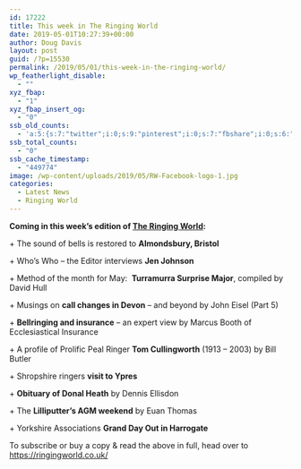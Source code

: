 ```yaml
---
id: 17222
title: This week in The Ringing World
date: 2019-05-01T10:27:39+00:00
author: Doug Davis
layout: post
guid: /?p=15530
permalink: /2019/05/01/this-week-in-the-ringing-world/
wp_featherlight_disable:
  - ""
xyz_fbap:
  - "1"
xyz_fbap_insert_og:
  - "0"
ssb_old_counts:
  - 'a:5:{s:7:"twitter";i:0;s:9:"pinterest";i:0;s:7:"fbshare";i:0;s:6:"reddit";i:0;s:6:"tumblr";N;}'
ssb_total_counts:
  - "0"
ssb_cache_timestamp:
  - "449774"
image: /wp-content/uploads/2019/05/RW-Facebook-logo-1.jpg
categories:
  - Latest News
  - Ringing World
---
```

**Coming in this week’s edition of <a href="https://ringingworld.co.uk/" target="_blank" rel="noopener noreferrer">The Ringing World</a>:**

<p style="font-weight: 400;">
  + The sound of bells is restored to <strong>Almondsbury, Bristol</strong>
</p>

<p style="font-weight: 400;">
  + Who’s Who – the Editor interviews <strong>Jen Johnson</strong>
</p>

<p style="font-weight: 400;">
  + Method of the month for May:  <strong>Turramurra Surprise Major</strong>, compiled by David Hull
</p>

<p style="font-weight: 400;">
  + Musings on <strong>call changes in Devon</strong> – and beyond by John Eisel (Part 5)
</p>

<p style="font-weight: 400;">
  + <strong>Bellringing and insurance</strong> – an expert view by Marcus Booth of Ecclesiastical Insurance
</p>

<p style="font-weight: 400;">
  + A profile of Prolific Peal Ringer <strong>Tom Cullingworth</strong> (1913 – 2003) by Bill Butler
</p>

<p style="font-weight: 400;">
  + Shropshire ringers <strong>visit to Ypres</strong>
</p>

<p style="font-weight: 400;">
  + <strong>Obituary of Donal Heath</strong> by Dennis Ellisdon
</p>

<p style="font-weight: 400;">
  + The <strong>Lilliputter’s AGM weekend</strong> by Euan Thomas
</p>

<p style="font-weight: 400;">
  + Yorkshire Associations <strong>Grand Day Out in Harrogate</strong>
</p>

To subscribe or buy a copy & read the above in full, head over to <a href="https://ringingworld.co.uk/" target="_blank" rel="noopener noreferrer">https://ringingworld.co.uk/</a>
